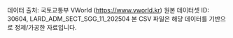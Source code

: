 데이터 출처: 국토교통부 VWorld (https://www.vworld.kr)
원본 데이터셋 ID: 30604, LARD_ADM_SECT_SGG_11_202504
본 CSV 파일은 해당 데이터를 기반으로 정제/가공한 자료입니다.

